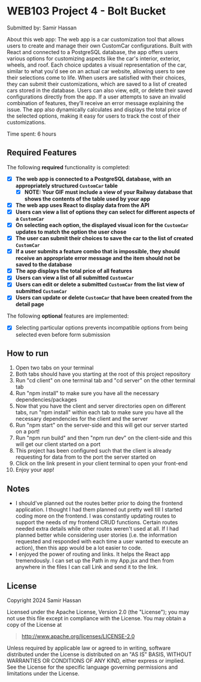 # WEB103 Project 4 - Bolt Bucket

Submitted by: Samir Hassan

About this web app: The web app is a car customization tool that allows users to create and manage their own CustomCar configurations. Built with React and connected to a PostgreSQL database, the app offers users various options for customizing aspects like the car's interior, exterior, wheels, and roof. Each choice updates a visual representation of the car, similar to what you'd see on an actual car website, allowing users to see their selections come to life. When users are satisfied with their choices, they can submit their customizations, which are saved to a list of created cars stored in the database. Users can also view, edit, or delete their saved configurations directly from the app. If a user attempts to save an invalid combination of features, they’ll receive an error message explaining the issue. The app also dynamically calculates and displays the total price of the selected options, making it easy for users to track the cost of their customizations.

Time spent: 6 hours

## Required Features

The following **required** functionality is completed:

<!-- Make sure to check off completed functionality below -->
- [X] **The web app is connected to a PostgreSQL database, with an appropriately structured `CustomCar` table**
  - [X] **NOTE: Your GIF must include a view of your Railway database that shows the contents of the table used by your app**
- [X] **The web app uses React to display data from the API**
- [X] **Users can view a list of options they can select for different aspects of a `CustomCar`**
- [X] **On selecting each option, the displayed visual icon for the `CustomCar` updates to match the option the user chose**
- [X] **The user can submit their choices to save the car to the list of created `CustomCar`**
- [X] **If a user submits a feature combo that is impossible, they should receive an appropriate error message and the item should not be saved to the database**
- [X] **The app displays the total price of all features**
- [X] **Users can view a list of all submitted `CustomCar`**
- [X] **Users can edit or delete a submitted `CustomCar` from the list view of submitted `CustomCar`**
- [X] **Users can update or delete `CustomCar` that have been created from the detail page**

The following **optional** features are implemented:

- [X] Selecting particular options prevents incompatible options from being selected even before form submission

## How to run
1. Open two tabs on your terminal
2. Both tabs should have you starting at the root of this project repository 
3. Run "cd client" on one terminal tab and "cd server" on the other terminal tab
4. Run "npm install" to make sure you have all the necessary dependencies/packages
5. Now that you have the client and server directories open on different tabs, run "npm install" within each tab to make sure you have all the necessary dependencies for the client and the server
6. Run "npm start" on the server-side and this will get our server started on a port!
7. Run "npm run build" and then "npm run dev" on the client-side and this will get our client started on a port
8. This project has been configured such that the client is already requesting for data from to the port the server started on
9. Click on the link present in your client terminal to open your front-end
10. Enjoy your app!

## Notes

- I should've planned out the routes better prior to doing the frontend application. I thought I had them planned out pretty well till I started coding more on the frontend. I was constantly updating routes to support the needs of my frontend CRUD functions. Certain routes needed extra details while other routes weren't used at all. If I had planned better while considering user stories (i.e. the information requested and responded with each time a user wanted to execute an action), then this app would be a lot easier to code.
- I enjoyed the power of routing and links. It helps the React app tremendously. I can set up the Path in my App.jsx and then from anywhere in the files I can call Link and send it to the link.

## License

Copyright 2024 Samir Hassan

Licensed under the Apache License, Version 2.0 (the "License"); you may not use this file except in compliance with the License. You may obtain a copy of the License at

> http://www.apache.org/licenses/LICENSE-2.0

Unless required by applicable law or agreed to in writing, software distributed under the License is distributed on an "AS IS" BASIS, WITHOUT WARRANTIES OR CONDITIONS OF ANY KIND, either express or implied. See the License for the specific language governing permissions and limitations under the License.

